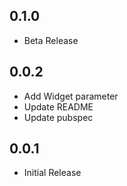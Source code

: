 ## 0.1.0

* Beta Release

## 0.0.2

* Add Widget parameter
* Update README
* Update pubspec

## 0.0.1

* Initial Release
